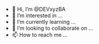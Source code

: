 - 👋 Hi, I’m @DEVxyzBA
- 👀 I’m interested in ...
- 🌱 I’m currently learning ...
- 💞️ I’m looking to collaborate on ...
- 📫 How to reach me ...

<!---
DEVxyzBA/DEVxyzBA is a ✨ special ✨ repository because its `README.md` (this file) appears on your GitHub profile.
You can click the Preview link to take a look at your changes.
--->
